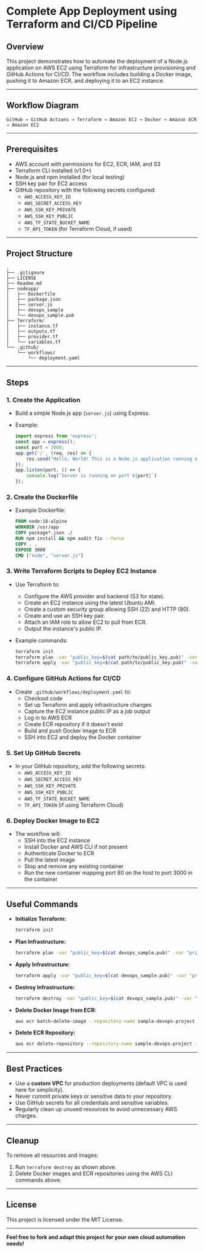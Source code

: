# Complete App Deployment using Terraform and CI/CD Pipeline

## Overview

This project demonstrates how to automate the deployment of a Node.js application on AWS EC2 using Terraform for infrastructure provisioning and GitHub Actions for CI/CD. The workflow includes building a Docker image, pushing it to Amazon ECR, and deploying it to an EC2 instance.

---

## Workflow Diagram

```
GitHub → GitHub Actions → Terraform → Amazon EC2 → Docker → Amazon ECR → Amazon EC2
```

---

## Prerequisites

- AWS account with permissions for EC2, ECR, IAM, and S3
- Terraform CLI installed (v1.0+)
- Node.js and npm installed (for local testing)
- SSH key pair for EC2 access
- GitHub repository with the following secrets configured:
  - `AWS_ACCESS_KEY_ID`
  - `AWS_SECRET_ACCESS_KEY`
  - `AWS_SSH_KEY_PRIVATE`
  - `AWS_SSH_KEY_PUBLIC`
  - `AWS_TF_STATE_BUCKET_NAME`
  - `TF_API_TOKEN` (for Terraform Cloud, if used)

---

## Project Structure

``` text
.
├── .gitignore
├── LICENSE
├── Readme.md
├── nodeapp/
│   ├── Dockerfile
│   ├── package.json
│   ├── server.js
│   ├── devops_sample
│   └── devops_sample.pub
├── Terraform/
│   ├── instance.tf
│   ├── outputs.tf
│   ├── provider.tf
│   └── variables.tf
└── .github/
    └── workflows/
        └── deployment.yaml
```

---

## Steps

### 1. Create the Application

- Build a simple Node.js app (`server.js`) using Express.
- Example:

    ```js
    import express from 'express';
    const app = express();
    const port = 3000;
    app.get('/', (req, res) => {
        res.send("Hello, World! This is a Node.js application running on AWS EC2 with Terraform.");
    });
    app.listen(port, () => {
        console.log(`Server is running on port ${port}`)
    });
    ```

### 2. Create the Dockerfile

- Example Dockerfile:

    ```dockerfile
    FROM node:18-alpine
    WORKDIR /usr/app
    COPY package*.json ./
    RUN npm install && npm audit fix --force
    COPY . .
    EXPOSE 3000
    CMD ["node", "server.js"]
    ```

### 3. Write Terraform Scripts to Deploy EC2 Instance

- Use Terraform to:
  - Configure the AWS provider and backend (S3 for state).
  - Create an EC2 instance using the latest Ubuntu AMI.
  - Create a custom security group allowing SSH (22) and HTTP (80).
  - Create and use an SSH key pair.
  - Attach an IAM role to allow EC2 to pull from ECR.
  - Output the instance's public IP.

- Example commands:

    ```bash
    terraform init
    terraform plan -var "public_key=$(cat path/to/public_key.pub)" -var "private_key=$(cat path/to/private_key)"
    terraform apply -var "public_key=$(cat path/to/public_key.pub)" -var "private_key=$(cat path/to/private_key)"
    ```

### 4. Configure GitHub Actions for CI/CD

- Create `.github/workflows/deployment.yaml` to:
  - Checkout code
  - Set up Terraform and apply infrastructure changes
  - Capture the EC2 instance public IP as a job output
  - Log in to AWS ECR
  - Create ECR repository if it doesn't exist
  - Build and push Docker image to ECR
  - SSH into EC2 and deploy the Docker container

### 5. Set Up GitHub Secrets

- In your GitHub repository, add the following secrets:
  - `AWS_ACCESS_KEY_ID`
  - `AWS_SECRET_ACCESS_KEY`
  - `AWS_SSH_KEY_PRIVATE`
  - `AWS_SSH_KEY_PUBLIC`
  - `AWS_TF_STATE_BUCKET_NAME`
  - `TF_API_TOKEN` (if using Terraform Cloud)

### 6. Deploy Docker Image to EC2

- The workflow will:
  - SSH into the EC2 instance
  - Install Docker and AWS CLI if not present
  - Authenticate Docker to ECR
  - Pull the latest image
  - Stop and remove any existing container
  - Run the new container mapping port 80 on the host to port 3000 in the container

---

## Useful Commands

- **Initialize Terraform:**

    ```bash
    terraform init
    ```

- **Plan Infrastructure:**

    ```bash
    terraform plan -var "public_key=$(cat devops_sample.pub)" -var "private_key=$(cat devops_sample)"
    ```

- **Apply Infrastructure:**

    ```bash
    terraform apply -var "public_key=$(cat devops_sample.pub)" -var "private_key=$(cat devops_sample)"
    ```

- **Destroy Infrastructure:**

    ```bash
    terraform destroy -var "public_key=$(cat devops_sample.pub)" -var "private_key=$(cat devops_sample)"
    ```

- **Delete Docker Image from ECR:**

    ```bash
    aws ecr batch-delete-image --repository-name sample-devops-project --image-ids imageTag=<your-image-tag> --region us-east-1
    ```

- **Delete ECR Repository:**

    ```bash
    aws ecr delete-repository --repository-name sample-devops-project --region us-east-1 --force
    ```

---

## Best Practices

- Use a **custom VPC** for production deployments (default VPC is used here for simplicity).
- Never commit private keys or sensitive data to your repository.
- Use GitHub secrets for all credentials and sensitive variables.
- Regularly clean up unused resources to avoid unnecessary AWS charges.

---

## Cleanup

To remove all resources and images:

1. Run `terraform destroy` as shown above.
2. Delete Docker images and ECR repositories using the AWS CLI commands above.

---

## License

This project is licensed under the MIT License.

---

**Feel free to fork and adapt this project for your own cloud automation needs!**
